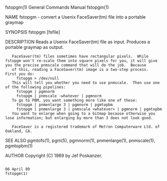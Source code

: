 fstopgm(1)                                                                               General Commands Manual                                                                               fstopgm(1)

NAME
       fstopgm - convert a Usenix FaceSaver(tm) file into a portable graymap

SYNOPSIS
       fstopgm [fsfile]

DESCRIPTION
       Reads a Usenix FaceSaver(tm) file as input.  Produces a portable graymap as output.

       FaceSaver(tm) files sometimes have rectangular pixels.  While fstopgm won't re-scale them into square pixels for you, it will give you the precise pnmscale command that will do the job.  Because
       of this, reading a FaceSaver(tm) image is a two-step process.  First you do:
         fstopgm > /dev/null
       This will tell you whether you need to use pnmscale.  Then use one of the following pipelines:
         fstopgm | pgmnorm
         fstopgm | pnmscale -whatever | pgmnorm
       To go to PBM, you want something more like one of these:
         fstopgm | pnmenlarge 3 | pgmnorm | pgmtopbm
         fstopgm | pnmenlarge 3 | pnmscale <whatever> | pgmnorm | pgmtopbm
       You want to enlarge when going to a bitmap because otherwise you lose information; but enlarging by more than 3 does not look good.

       FaceSaver is a registered trademark of Metron Computerware Ltd. of Oakland, CA.

SEE ALSO
       pgmtofs(1), pgm(5), pgmnorm(1), pnmenlarge(1), pnmscale(1), pgmtopbm(1)

AUTHOR
       Copyright (C) 1989 by Jef Poskanzer.

                                                                                               06 April 89                                                                                     fstopgm(1)
